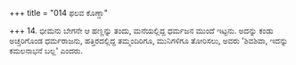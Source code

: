 +++
title = "014 ಫಲವ ಕೊಣ್ಡಾ"

+++
14. ಭೀಮನು ಬೇಗನೇ ಆ ಹಣ್ಣನ್ನು ತಂದು, ಮನೆಯಲ್ಲಿದ್ದ ಧರ್ಮಜನ ಮುಂದೆ ಇಟ್ಟನು. ಅದನ್ನು ಕಂಡು ಅಚ್ಚರಿಗೊಂಡ ಧರ್ಮರಾಜನು, ಹತ್ತಿರದಲ್ಲಿದ್ದ ತಮ್ಮಂದಿರಿಗೂ, ಮುನಿಗಳಿಗೂ ತೋರಿಸಲು, ಅವರು 'ಶಿವಶಿವಾ, ಇದನ್ನು ಕಮಲನಾಭನೆ ಬಲ್ಲ' ಎಂದರು.